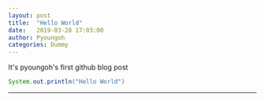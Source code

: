 ```yaml
---
layout: post
title:  "Hello World"
date:   2019-03-28 17:03:00
author: Pyoungoh
categories: Dummy
---
```


It's pyoungoh's first github blog post

```java
System.out.println("Hello World")
```
---
